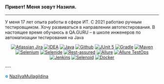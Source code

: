 ### Привет! Меня зовут Назиля.
---

У меня 17 лет опыта работы в сфере ИТ. С 2021 работаю ручным тестировщиком.
Хочу развиваться в направлении автотестирования.
В настоящее время обучаюсь в QA.GURU – в школе инженеров по автоматизации тестирования на Java


<p align="center">
<a href="https://www.atlassian.com/ru/software/jira"><img src="images/logo/jira-logo.svg" width="50" height="50"  alt="Atlassian Jira"/></a>
<a href="https://www.jetbrains.com/idea/"><img src="images/logo/IDEA-logo.svg" width="50" height="50"  alt="IDEA"/></a>
<a href="https://www.java.com/"><img src="images/logo/java-logo.svg" width="50" height="50"  alt="Java"/></a>
<a href="https://github.com/"><img src="images/logo/GitHub.svg" width="50" height="50"  alt="Github"/></a>
<a href="https://junit.org/junit5/"><img src="images/logo/junit5-logo.svg" width="50" height="50"  alt="JUnit 5"/></a>
<a href="https://gradle.org/"><img src="images/logo/gradle-logo.svg" width="50" height="50"  alt="Gradle"/></a>
<a href="https://maven.apache.org/"><img src="images/logo/maven.png" width="50" height="50"  alt="Maven"/></a>
<a href="https://www.selenium.dev/"><img src="images/logo/selenium.png" width="50" height="50"  alt="Selenium"/></a>
<a href="https://selenide.org/"><img src="images/logo/selenide-logo.svg" width="50" height="50"  alt="Selenide"/></a>
<a href="https://rest-assured.io/"><img src="images/logo/rest-assured-logo.svg" width="50" height="50"  alt="Rest-assured"/></a>
<a href="https://github.com/allure-framework/allure2"><img src="images/logo/Allure.svg" width="50" height="50"  alt="Allure"/></a>
<a href="https://qameta.io/"><img src="images/logo/Allure_TO.svg" width="50" height="50"  alt="Allure TestOps"/></a>
<a href="https://www.jenkins.io/"><img src="images/logo/Jenkins.svg" width="50" height="50"  alt="Jenkins"/></a>
<a href="https://aerokube.com/selenoid/"><img src="images/logo/Selenoid.svg" width="50" height="50"  alt="Selenoid"/></a>
<a href="https://www.docker.com/"><img src="images/logo/docker-original.svg" width="50" height="50"  alt="Docker"/></a>
</p>
---

<a href="https://t.me/NazilyaMullagildina"><img width="2%" title="Telegram" src="./images/icons/Telegram.svg"></a>
[NazilyaMullagildina](https://t.me/NazilyaMullagildina) </br>


<!--
**Nazilya/Nazilya** is a ✨ _special_ ✨ repository because its `README.md` (this file) appears on your GitHub profile.

Here are some ideas to get you started:

- 🔭 I’m currently working on ...
- 🌱 I’m currently learning ...
- 👯 I’m looking to collaborate on ...
- 🤔 I’m looking for help with ...
- 💬 Ask me about ...
- 📫 How to reach me: ...
- 😄 Pronouns: ...
- ⚡ Fun fact: ...
-->
